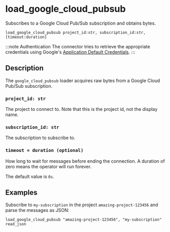 # load_google_cloud_pubsub

Subscribes to a Google Cloud Pub/Sub subscription and obtains bytes.

```tql
load_google_cloud_pubsub project_id:str, subscription_id:str, [timeout:duration]
```

:::note Authentication
The connector tries to retrieve the appropriate credentials using Google's
[Application Default Credentials](https://google.aip.dev/auth/4110).
:::

## Description

The `google_cloud_pubsub` loader acquires raw bytes from a Google Cloud Pub/Sub subscription.

### `project_id: str`

The project to connect to. Note that this is the project id, not the display name.

### `subscription_id: str`

The subscription to subscribe to.

### `timeout = duration (optional)`

How long to wait for messages before ending the connection. A duration of zero means the operator will run forever.

The default value is `0s`.

## Examples

Subscribe to `my-subscription` in the project `amazing-project-123456` and parse the messages as JSON:

```tql
load_google_cloud_pubsub "amazing-project-123456", "my-subscription"
read_json
```
